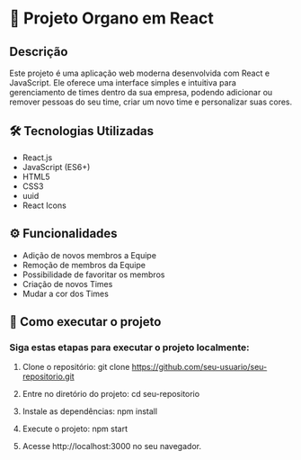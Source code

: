 # 🚀 Projeto Organo em React

## Descrição

Este projeto é uma aplicação web moderna desenvolvida com React e JavaScript. Ele oferece uma interface simples e intuitiva para gerenciamento de times dentro da sua empresa, podendo adicionar ou remover pessoas do seu time, criar um novo time e personalizar suas cores.

## 🛠️ Tecnologias Utilizadas

* React.js
* JavaScript (ES6+)
* HTML5
* CSS3
* uuid
* React Icons

## ⚙️ Funcionalidades

* Adição de novos membros a Equipe
* Remoção de membros da Equipe
* Possibilidade de favoritar os membros
* Criação de novos Times
* Mudar a cor dos Times

## 🚀 Como executar o projeto

### Siga estas etapas para executar o projeto localmente:

1. Clone o repositório:
    git clone https://github.com/seu-usuario/seu-repositorio.git

2. Entre no diretório do projeto:
    cd seu-repositorio

3. Instale as dependências:
    npm install

4. Execute o projeto:
    npm start

5. Acesse http://localhost:3000 no seu navegador.
